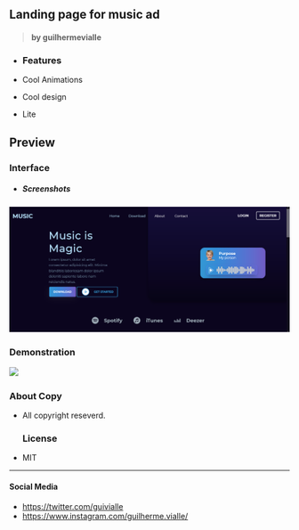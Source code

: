 ## Landing page for music ad

> #### by guilhermevialle

-   ### Features

-   Cool Animations
-   Cool design
-   Lite

## Preview
### Interface

-   ##### Screenshots

![](/Gif/capture.png)

### Demonstration

![](/Gif/gif1.gif)

### About Copy

-   All copyright reseverd.

    ### License

-   MIT

---

#### Social Media

-   https://twitter.com/guivialle
-   https://www.instagram.com/guilherme.vialle/
    >
